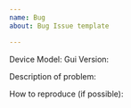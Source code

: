 ```yaml
---
name: Bug
about: Bug Issue template

---
```


Device Model: 
Gui Version:

Description of problem:

How to reproduce (if possible):
